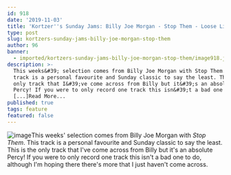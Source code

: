 ```yaml
---
id: 918
date: '2019-11-03'
title: 'Kortzer''s Sunday Jams: Billy Joe Morgan - Stop Them - Loose Lips'
type: post
slug: kortzers-sunday-jams-billy-joe-morgan-stop-them
author: 96
banner:
  - imported/kortzers-sunday-jams-billy-joe-morgan-stop-them/image918.jpeg
description: >-
  This weeks&#39; selection comes from Billy Joe Morgan with Stop Them. This
  track is a personal favourite and Sunday classic to say the least. This is the
  only track that I&#39;ve come across from Billy but it&#39;s an absolute
  Percy! If you were to only record one track this isn&#39;t a bad one to do,
  [...]Read More...
published: true
tags: feature
featured: false
---
```

![image](../imported/kortzers-sunday-jams-billy-joe-morgan-stop-them/image918.jpeg)This weeks' selection comes from Billy Joe Morgan with _Stop Them_. This track is a personal favourite and Sunday classic to say the least. This is the only track that I've come across from Billy but it's an absolute Percy! If you were to only record one track this isn't a bad one to do, although I'm hoping there there's more that I just haven't come across.
